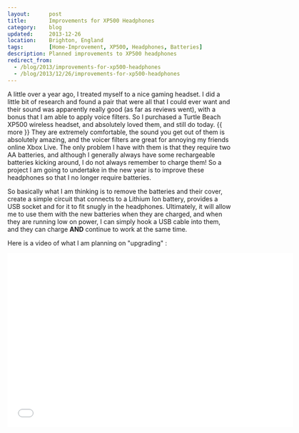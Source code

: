 ```yaml
---
layout:      post
title:       Improvements for XP500 Headphones
category:    blog
updated:     2013-12-26
location:    Brighton, England
tags:        [Home-Improvement, XP500, Headphones, Batteries]
description: Planned improvements to XP500 headphones
redirect_from:
  - /blog/2013/improvements-for-xp500-headphones
  - /blog/2013/12/26/improvements-for-xp500-headphones
---
```

A little over a year ago, I treated myself to a nice gaming headset. I did a little bit of research and found a pair that were all that I could ever want and their sound was apparently really good (as far as reviews went), with a bonus that I am able to apply voice filters. So I purchased a Turtle Beach XP500 wireless headset, and absolutely loved them, and still do today. {{ more }} They are extremely comfortable, the sound you get out of them is absolutely amazing, and the voicer filters are great for annoying my friends online Xbox Live. The only problem I have with them is that they require two AA batteries, and although I generally always have some rechargeable batteries kicking around, I do not always remember to charge them! So a project I am going to undertake in the new year is to improve these headphones so that I no longer require batteries.

So basically what I am thinking is to remove the batteries and their cover, create a simple circuit that connects to a Lithium Ion battery, provides a USB socket and for it to fit snugly in the headphones. Ultimately, it will allow me to use them with the new batteries when they are charged, and when they are running low on power, I can simply hook a USB cable into them, and they can charge **AND** continue to work at the same time.

Here is a video of what I am planning on "upgrading" :

<iframe width="640" height="390" src="//www.youtube.com/embed/ZArBR3XwzXo" frameborder="0" allowfullscreen></iframe>
